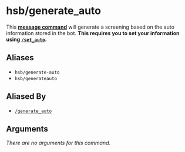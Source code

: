 # hsb/generate_auto

This [**message command**](message-commands) will generate a screening based on the auto information stored in the bot. **This requires you to set your
information using [`/set_auto`](set-auto).**

## Aliases

* `hsb/generate-auto`
* `hsb/generateauto`

## Aliased By

* [`/generate_auto`](generate-auto)

## Arguments

_There are no arguments for this command._